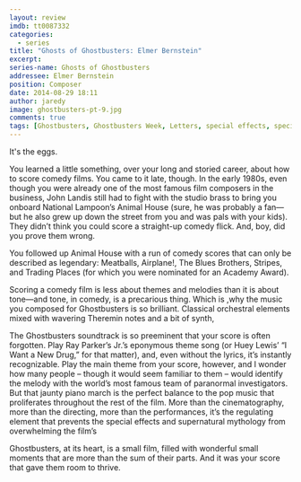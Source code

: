```yaml
---
layout: review
imdb: tt0087332
categories: 
  - series
title: "Ghosts of Ghostbusters: Elmer Bernstein"
excerpt: 
series-name: Ghosts of Ghostbusters
addressee: Elmer Bernstein
position: Composer
date: 2014-08-29 18:11
author: jaredy
image: ghostbusters-pt-9.jpg
comments: true
tags: [Ghostbusters, Ghostbusters Week, Letters, special effects, special series]
---
```

It's the eggs. 

You learned a little something, over your long and storied career, about how to score comedy films. You came to it late, though. In the early 1980s, even though you were already one of the most famous film composers in the business, John Landis still had to fight with the studio brass to bring you onboard National Lampoon’s Animal House (sure, he was probably a fan—but he also grew up down the street from you and was pals with your kids). They didn’t think you could score a straight-up comedy flick. And, boy, did you prove them wrong. 

You followed up Animal House with a run of comedy scores that can only be described as legendary: Meatballs, Airplane!, The Blues Brothers, Stripes, and Trading Places (for which you were nominated for an Academy Award). 

Scoring a comedy film is less about themes and melodies than it is about tone—and tone, in comedy, is a precarious thing. Which is ,why the music you composed for Ghostbusters is so brilliant. Classical orchestral elements mixed with wavering Theremin notes and a bit of synth, 

The Ghostbusters soundtrack is so preeminent that your score is often forgotten. Play Ray Parker’s Jr.’s eponymous theme song (or Huey Lewis’ “I Want a New Drug,” for that matter), and, even without the lyrics, it’s instantly recognizable. Play the main theme from your score, however, and I wonder how many people – though it would seem familiar to them – would identify the melody with the world’s most famous team of paranormal investigators. But that jaunty piano march is the perfect balance to the pop music that proliferates throughout the rest of the film. More than the cinematography, more than the directing, more than the performances, it’s the regulating element that prevents the special effects and supernatural mythology from overwhelming the film’s 

Ghostbusters, at its heart, is a small film, filled with wonderful small moments that are more than the sum of their parts. And it was your score that gave them room to thrive.